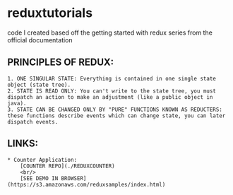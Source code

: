 # reduxtutorials
code I created based off the getting started with redux series from the official documentation


## PRINCIPLES OF REDUX: 
	1. ONE SINGULAR STATE: Everything is contained in one single state object (state tree).
	2. STATE IS READ ONLY: You can't write to the state tree, you must dispatch an action to make an adjustment (like a public object in java).
	3. STATE CAN BE CHANGED ONLY BY "PURE" FUNCTIONS KNOWN AS REDUCTERS: these functions describe events which can change state, you can later dispatch events.


## LINKS: 

	* Counter Application:
		[COUNTER REPO](./REDUXCOUNTER)
		<br/>
		[SEE DEMO IN BROWSER](https://s3.amazonaws.com/reduxsamples/index.html)
